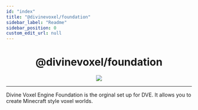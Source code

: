 ```yaml
---
id: "index"
title: "@divinevoxel/foundation"
sidebar_label: "Readme"
sidebar_position: 0
custom_edit_url: null
---
```


<h1 align="center">
@divinevoxel/foundation
</h1>

<p align="center">
<img src="https://divine-star-software.github.io/DigitalAssets/images/logo-small.png"/>
</p>

---

Divine Voxel Engine Foundation is the orginal set up for DVE. It allows you to create Minecraft style voxel worlds.

